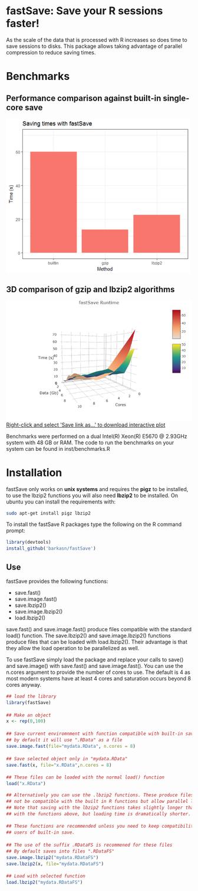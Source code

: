 # fastSave: Save your R sessions faster!

As the scale of the data that is processed with R increases so
   does time to save sessions to disks. This package allows taking advantage of 
   parallel compression to reduce saving times.
   
# Benchmarks
## Performance comparison against built-in single-core save
<img src="vignettes/figures/method.vs.savetime.png" width="500px" />

## 3D comparison of gzip and lbzip2 algorithms
<img src="vignettes/figures/3dperformance.png" width="600px" />
<a href="https://raw.githubusercontent.com/barkasn/fastSave/master/vignettes/plotly/fastSave3d.html">Right-click and select 'Save link as...' to download interactive plot</a>

Benchmarks were performed on a dual Intel(R) Xeon(R) E5670  @ 2.93GHz system with 48 GB or RAM. 
The code to run the benchmarks on your system can be found in inst/benchmarks.R

# Installation
fastSave only works on **unix systems** and requires the **pigz** to be installed, to use the lbzip2 functions you will also need **lbzip2** to be installed. On ubuntu you can install the requirements with:
```sh
sudo apt-get install pigz lbzip2
```

To install the fastSave R packages type the following on the R command prompt:
```R
library(devtools)
install_github('barkasn/fastSave')
```
## Use
fastSave provides the following  functions:

* save.fast()
* save.image.fast()
* save.lbzip2()
* save.image.lbzip2()
* load.lbzip2()

save.fast() and save.image.fast() produce files compatible with the standard load() function.  The save.lbzip2() and save.image.lbzip2() functions produce files that can be loaded with load.lbzip2(). Their advantage is that they allow the load operation to be parallelized as well.

To use fastSave simply load the package and replace your calls to save() and save.image() with save.fast() and save.image.fast(). You can use the n.cores argument to provide the number of cores to use. The default is 4 as most modern systems have at least 4 cores and saturation occurs beyond 8 cores anyway.
```R
## load the library
library(fastSave)

## Make an object
x <- rep(0,100)

## Save current enviromnment with function compatible with built-in save() and load()
## by default it will use ".RData" as a file
save.image.fast(file="mydata.RData", n.cores = 8)

## Save selected object only in "mydata.RData"
save.fast(x, file="x.RData",n.cores = 8)

## These files can be loaded with the normal load() function
load("x.RData")
```

```R
## Alternatively you can use the .lbzip2 functions. These produce files that may
## not be compatible with the built in R functions but allow parallel loading.
## Note that saving with the lbzip2 functions takes slightly longer that
## with the functions above, but loading time is dramatically shorter.

## These functions are recommended unless you need to keep compatibility with 
## users of built-in save.

## The use of the suffix .RDataFS is recommened for these files
## By default saves into files ".RDataFS"
save.image.lbzip2("mydata.RDataFS")
save.lbzip2(x, file="mydata.RDataFS")

## Load with selected function
load.lbzip2("mydata.RDataFS")
```

